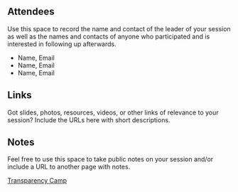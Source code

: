 ## Attendees

Use this space to record the name and contact of the leader of your session as well as the names and contacts of anyone who participated and is interested in following up afterwards.

- Name, Email
- Name, Email
- Name, Email

## Links

Got slides, photos, resources, videos, or other links of relevance to your session? Include the URLs here with short descriptions.

## Notes

Feel free to use this space to take public notes on your session and/or include a URL to another page with notes.

[Transparency Camp](http://transparencycamp.org)